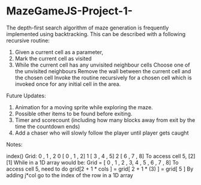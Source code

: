 # MazeGameJS-Project-1-

The depth-first search algorithm of maze generation is frequently implemented using backtracking. This can be described with a following recursive routine:

1. Given a current cell as a parameter,
2. Mark the current cell as visited
3. While the current cell has any unvisited neighbour cells
        Choose one of the unvisited neighbours
        Remove the wall between the current cell and the chosen cell
        Invoke the routine recursively for a chosen cell
        which is invoked once for any initial cell in the area.












Future Updates:

1. Animation for a moving sprite while exploring the maze.
2. Possible other items to be found before exiting. 
3. Timer and scorecount (including how many blocks away from exit by the time the countdown ends)
4. Add a chaser who will slowly follow the player until player gets caught




Notes: 

index() 
Grid:
    0 , 1 , 2
0 [ 0 , 1 , 2]
1 [ 3 , 4 , 5]
2 [ 6 , 7 , 8]
To access cell 5, [2][1]
While in a 1D array would be:
Grid = [ 0 , 1 , 2 , 3, 4 , 5 , 6 , 7 , 8]
To access cell 5, need to do grid[2 + 1 * cols ] = grid[ 2 + 1 * (3) ] = grid[ 5 ]
By adding j*col go to the index of the row in a 1D array
